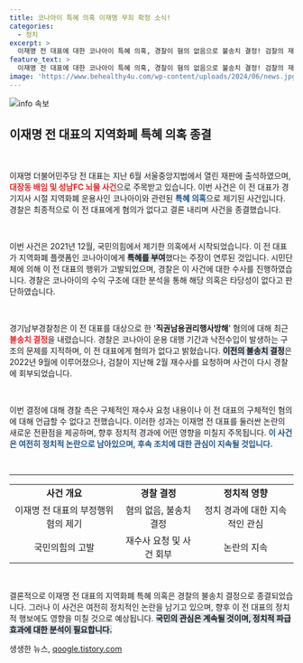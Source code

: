 ```yaml
---
title: 코나아이 특혜 의혹 이재명 무죄 확정 소식!
categories:
  - 정치
excerpt: >
  이재명 전 대표에 대한 코나아이 특혜 의혹, 경찰이 혐의 없음으로 불송치 결정! 검찰의 재수사 요청 뒤 17개월 만에 나온 결론, 그 배경은? 클릭해서 더 알아보세요!
feature_text: >
  이재명 전 대표에 대한 코나아이 특혜 의혹, 경찰이 혐의 없음으로 불송치 결정! 검찰의 재수사 요청 뒤 17개월 만에 나온 결론, 그 배경은? 클릭해서 더 알아보세요!
image: 'https://www.behealthy4u.com/wp-content/uploads/2024/06/news.jpg'
---
```


<p><img src="https://www.behealthy4u.com/wp-content/uploads/2024/06/news.jpg" alt="info 속보" /></p>

<h2 data-ke-size="size26">이재명 전 대표의 지역화폐 특혜 의혹 종결</h2>

<p data-ke-size="size16">&nbsp;</p>

<p>이재명 더불어민주당 전 대표는 지난 6월 서울중앙지법에서 열린 재판에 출석하였으며, <b><span style="color: #ee2323;">대장동 배임 및 성남FC 뇌물 사건</span></b>으로 주목받고 있습니다. 이번 사건은 이 전 대표가 경기지사 시절 지역화폐 운용사인 코나아이와 관련된 <b><span style="color: #1a5490;">특혜 의혹</span></b>으로 제기된 사건입니다. 경찰은 최종적으로 이 전 대표에게 혐의가 없다고 결론 내리며 사건을 종결했습니다.</p>

<p data-ke-size="size16">&nbsp;</p>

<p>이번 사건은 2021년 12월, 국민의힘에서 제기한 의혹에서 시작되었습니다. 이 전 대표가 지역화폐 플랫폼인 코나아이에게 <b><span style="background-color: #21538527;">특혜를 부여</span></b>했다는 주장이 연루된 것입니다. 시민단체에 의해 이 전 대표의 행위가 고발되었으며, 경찰은 이 사건에 대한 수사를 진행하였습니다. 경찰은 코나아이의 수익 구조에 대한 분석을 통해 해당 의혹은 타당성이 없다고 판단하였습니다.</p>

<p data-ke-size="size16">&nbsp;</p>

<p>경기남부경찰청은 이 전 대표를 대상으로 한 '<b>직권남용권리행사방해</b>' 혐의에 대해 최근 <b><span style="color: #ee2323;">불송치 결정</span></b>을 내렸습니다. 경찰은 코나아이 운용 대행 기간과 낙전수입이 발생하는 구조의 문제를 지적하며, 이 전 대표에게 혐의가 없다고 밝혔습니다. <b><span style="background-color: #21538527;">이전의 불송치 결정</span></b>은 2022년 9월에 이루어졌으나, 검찰이 지난해 2월 재수사를 요청하며 사건이 다시 경찰에 회부되었습니다.</p>

<p data-ke-size="size16">&nbsp;</p>

<p>이번 결정에 대해 경찰 측은 구체적인 재수사 요청 내용이나 이 전 대표의 구체적인 혐의에 대해 언급할 수 없다고 전했습니다. 이러한 성과는 이재명 전 대표를 둘러싼 논란의 새로운 전환점을 제공하며, 향후 정치적 경과에 어떤 영향을 미칠지 주목됩니다. <b><span style="color: #1a5490;">이 사건은 여전히 정치적 논란으로 남아있으며, 후속 조치에 대한 관심이 지속될 것입니다.</span></b></p>

<p data-ke-size="size16">&nbsp;</p> 

<hr>

<table style="width: 100%;">
  <tbody>
    <tr>
      <td style="text-align: center; height: 17px;"><b>사건 개요</b></td>
      <td style="text-align: center; height: 17px;"><b>경찰 결정</b></td>
      <td style="text-align: center; height: 17px;"><b>정치적 영향</b></td>
    </tr>
    <tr>
      <td style="text-align: center; height: 17px;">이재명 전 대표의 부정행위 혐의 제기</td>
      <td style="text-align: center; height: 17px;">혐의 없음, 불송치 결정</td>
      <td style="text-align: center; height: 17px;">정치 경과에 대한 지속적인 관심</td>
    </tr>
    <tr>
      <td style="text-align: center; height: 17px;">국민의힘의 고발</td>
      <td style="text-align: center; height: 17px;">재수사 요청 및 사건 회부</td>
      <td style="text-align: center; height: 17px;">논란의 지속</td>
    </tr>
  </tbody>
</table>

<p data-ke-size="size16">&nbsp;</p>

<p>결론적으로 이재명 전 대표의 지역화폐 특혜 의혹은 경찰의 불송치 결정으로 종결되었습니다. 그러나 이 사건은 여전히 정치적인 논란을 남기고 있으며, 향후 이 전 대표의 정치적 행보에도 영향을 미칠 것으로 예상됩니다. <b><span style="background-color: #21538527;">국민의 관심은 계속될 것이며, 정치적 파급효과에 대한 분석이 필요합니다.</span></b></p>
생생한 뉴스, <a href="https://qoogle.tistory.com" rel="dofollow">qoogle.tistory.com</a>


